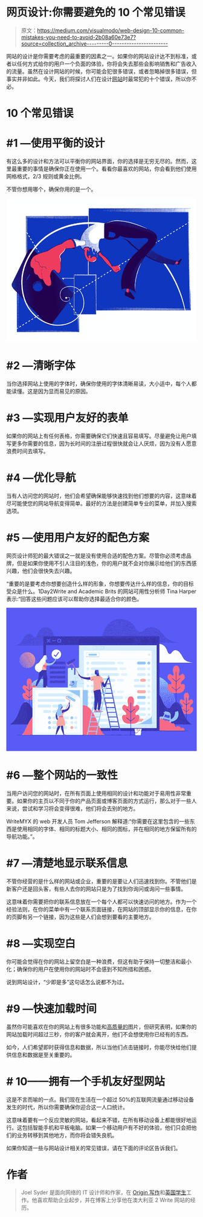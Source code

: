 # 网页设计:你需要避免的 10 个常见错误

> 原文：<https://medium.com/visualmodo/web-design-10-common-mistakes-you-need-to-avoid-2b08a60e73e7?source=collection_archive---------0----------------------->

网站的设计是你需要考虑的最重要的因素之一。如果你的网站设计达不到标准，或者以任何方式给你的用户一个负面的体验，你将会失去那些会影响销售和广告收入的流量。虽然在设计网站的时候，你可能会犯很多错误，或者忽略掉很多错误，但事实并非如此。今天，我们将探讨人们在设计[网站](https://visualmodo.com/)时最常犯的十个错误，所以你不必。

# 10 个常见错误

# #1 —使用平衡的设计

有这么多的设计和方法可以平衡你的网站界面，你的选择是无穷无尽的。然而，这里最重要的事情是确保你正在使用一个。看看你最喜欢的网站，你会看到他们使用网格格式，2/3 规则或黄金比例。

不管你想用哪个，确保你用的是一个。

![](img/f5874ff9172df4b28ab0583c18a8dc72.png)

# #2 —清晰字体

当你选择网站上使用的字体时，确保你使用的字体清晰易读，大小适中，每个人都能读懂。这是因为显而易见的原因。

# #3 —实现用户友好的表单

如果你的网站上有任何表格，你需要确保它们快速且容易填写。尽量避免让用户填写更多你需要的信息，因为长时间的注册过程很快就会让人厌烦，因为没有人愿意浪费时间去填写。

# #4 —优化导航

当有人访问您的网站时，他们会希望确保能够快速找到他们想要的内容，这意味着尽可能使您的网站导航变得简单。最好的方法是创建简单专业的菜单，并加入搜索选项。

# #5 —使用用户友好的配色方案

网页设计师犯的最大错误之一就是没有使用合适的配色方案。尽管你必须考虑品牌，但是如果你使用不引人注目的浅色，你的用户就不会对你展示给他们的东西感兴趣，他们会很快失去兴趣。

“重要的是要考虑你想要创造什么样的形象，你想要传达什么样的信息，你的目标受众是什么。1Day2Write and Academic Brits 的网站可用性分析师 Tina Harper 表示:“回答这些问题应该可以帮助你选择最适合你的颜色。

![](img/81820811ce76715b4210839f7dbaf2a2.png)

# #6 —整个网站的一致性

当用户访问您的网站时，在所有页面上使用相同的设计和功能对于易用性非常重要。如果你的主页以不同于你的产品页面或博客页面的方式运行，那么对于一些人来说，尝试和学习将会变得很难，他们将会去别的地方。

WriteMYX 的 web 开发人员 Tom Jefferson 解释道:“你需要在这里包含的一些东西是使用相同的字体、相同的标题大小、相同的图标，并在相同的地方保留所有的导航功能。”。

# #7 —清楚地显示联系信息

不管你经营的是什么样的网站或企业，重要的是要让人们迅速找到你。不管他们是新客户还是回头客，有些人去你的网站只是为了找到你询问或询问一些事情。

这意味着你需要把你的联系信息放在一个每个人都可以快速访问的地方。作为一个经验法则，在你的菜单中有一个联系页面链接，在网站的顶部显示你的信息，在你的页脚有另一个链接，因为这些是人们会想到要看的主要地方。

# #8 —实现空白

你可能会觉得在你的网站上留空白是一种浪费，但这有助于保持一切整洁和最小化；确保你的用户在使用你的网站时不会感到不知所措和困惑。

说到网站设计，“少即是多”这句话怎么说都不为过。

# #9 —快速加载时间

虽然你可能喜欢在你的网站上有很多功能和[高质量的](https://visualmodo.com/blog/)图片，但研究表明，如果你的网站加载时间超过三秒，你的客户就会离开，他们不会想使用你已经有的东西。

如今，人们希望即时获得信息和数据，所以当他们点击链接时，你能尽快给他们提供信息和数据是至关重要的。

# # 10——拥有一个手机友好型网站

这是不言而喻的一点。我们现在生活在一个超过 50%的互联网流量通过移动设备发生的时代，所以你需要确保你迎合这一人口统计。

这意味着要有一个反应灵敏的网站，看起来不错，在所有移动设备上都能很好地运行。这包括智能手机和平板电脑。如果一个移动用户有不好的体验，他们只会把他们的业务转移到其他地方，而你将会错失良机。

如果你知道一些与网站设计相关的常见错误，请在下面的评论区告诉我们。

# 作者

> Joel Syder 是面向网络的 IT 设计师和作家，在 [Origin 写作](https://originwritings.com/)和[英国学生](https://britstudent.com/)工作。他喜欢帮助企业起步，并在博客上分享他在澳大利亚 2 Write 网站的经历。